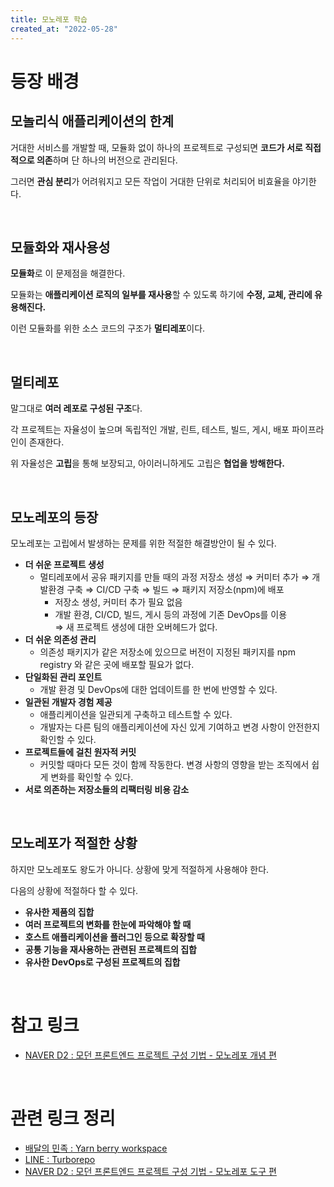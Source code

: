 ```yaml
---
title: 모노레포 학습
created_at: "2022-05-28"
---
```


# 등장 배경

## 모놀리식 애플리케이션의 한계

거대한 서비스를 개발할 때, 모듈화 없이 하나의 프로젝트로 구성되면 **코드가 서로 직접적으로 의존**하며 단 하나의 버전으로 관리된다.

그러면 **관심 분리**가 어려워지고 모든 작업이 거대한 단위로 처리되어 비효율을 야기한다.

<br/>

## 모듈화와 재사용성

**모듈화**로 이 문제점을 해결한다.

모듈화는 **애플리케이션 로직의 일부를 재사용**할 수 있도록 하기에 **수정, 교체, 관리에 유용해진다.**

이런 모듈화를 위한 소스 코드의 구조가 **멀티레포**이다.

<br/>

## 멀티레포

말그대로 **여러 레포로 구성된 구조**다.

각 프로젝트는 자율성이 높으며 독립적인 개발, 린트, 테스트, 빌드, 게시, 배포 파이프라인이 존재한다.

위 자율성은 **고립**을 통해 보장되고, 아이러니하게도 고립은 **협업을 방해한다.**

<br/>

## 모노레포의 등장

모노레포는 고립에서 발생하는 문제를 위한 적절한 해결방안이 될 수 있다.

- **더 쉬운 프로젝트 생성**
  - 멀티레포에서 공유 패키지를 만들 때의 과정
    저장소 생성 ⇒ 커미터 추가 ⇒ 개발환경 구축 ⇒ CI/CD 구축 ⇒ 빌드 ⇒ 패키지 저장소(npm)에 배포
    - 저장소 생성, 커미터 추가 필요 없음
    - 개발 환경, CI/CD, 빌드, 게시 등의 과정에 기존 DevOps를 이용  
       ⇒ 새 프로젝트 생성에 대한 오버헤드가 없다.
- **더 쉬운 의존성 관리**
  - 의존성 패키지가 같은 저장소에 있으므로 버전이 지정된 패키지를 npm registry 와 같은 곳에 배포할 필요가 없다.
- **단일화된 관리 포인트**
  - 개발 환경 및 DevOps에 대한 업데이트를 한 번에 반영할 수 있다.
- **일관된 개발자 경험 제공**
  - 애플리케이션을 일관되게 구축하고 테스트할 수 있다.
  - 개발자는 다른 팀의 애플리케이션에 자신 있게 기여하고 변경 사항이 안전한지 확인할 수 있다.
- **프로젝트들에 걸친 원자적 커밋**
  - 커밋할 때마다 모든 것이 함께 작동한다. 변경 사항의 영향을 받는 조직에서 쉽게 변화를 확인할 수 있다.
- **서로 의존하는 저장소들의 리팩터링 비용 감소**

<br/>

## 모노레포가 적절한 상황

하지만 모노레포도 왕도가 아니다. 상황에 맞게 적절하게 사용해야 한다.

다음의 상황에 적절하다 할 수 있다.

- **유사한 제품의 집합**
- **여러 프로젝트의 변화를 한눈에 파악해야 할 때**
- **호스트 애플리케이션을 플러그인 등으로 확장할 때**
- **공통 기능을 재사용하는 관련된 프로젝트의 집합**
- **유사한 DevOps로 구성된 프로젝트의 집합**

<br/>

# 참고 링크

- [NAVER D2 : 모던 프론트엔드 프로젝트 구성 기법 - 모노레포 개념 편](https://d2.naver.com/helloworld/0923884)

<br/>

# 관련 링크 정리

- [배달의 민족 : Yarn berry workspace](https://techblog.woowahan.com/7976/)
- [LINE : Turborepo](https://engineering.linecorp.com/ko/blog/monorepo-with-turborepo/)
- [NAVER D2 : 모던 프론트엔드 프로젝트 구성 기법 - 모노레포 도구 편](https://d2.naver.com/helloworld/7553804)

